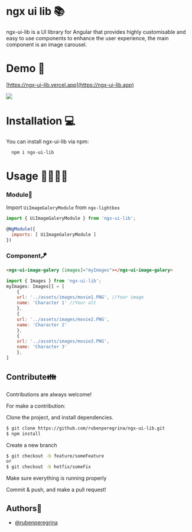 
# ngx ui lib 📚

ngx-ui-lib is a UI library for Angular that provides highly customisable and easy to use components to enhance the user experience, the main component is an image carousel.


# Demo 🎉
[https://ngx-ui-lib.vercel.app](https://ngx-ui-lib.app)


![](https://github.com/rubenperegrina/ngx-ui-lib/blob/e16e8a24a27f79f9121e9bb472b4cd56f6cd4306/public/images/ngx-ui-lib-gif.gif)


# Installation 💻

You can install ngx-ui-lib via npm:

```bash
  npm i ngx-ui-lib
```
    
# Usage 👨‍🎓👩‍🎓

### Module🚝

Import `UiImageGaleryModule` from `ngx-lightbox`

```javascript
import { UiImageGaleryModule } from 'ngx-ui-lib';

@NgModule({
  imports: [ UiImageGaleryModule ]
})
```

### Component🪁


```html
<ngx-ui-image-galery [images]="myImages"></ngx-ui-image-galery>
```


```javascript
import { Images } from 'ngx-ui-lib';
myImages: Images[] = [
    {
    url: '../assets/images/movie1.PNG', //Your image
    name: 'Character 1' //Your alt
    },
    {
    url: '../assets/images/movie2.PNG',
    name: 'Character 2'
    },
    {
    url: '../assets/images/movie3.PNG',
    name: 'Character 3'
    },
]

```
## Contribute👪

Contributions are always welcome!

For make a contribution:

Clone the project, and install dependencies.

```bash
$ git clone https://github.com/rubenperegrina/ngx-ui-lib.git
$ npm install
```

Create a new branch

```bash
$ git checkout -b feature/someFeature
or
$ git checkout -b hotfix/someFix
```

Make sure everything is running properly

Commit & push, and make a pull request!
## Authors🙌

- [@rubenperegrina](https://github.com/rubenperegrina)

